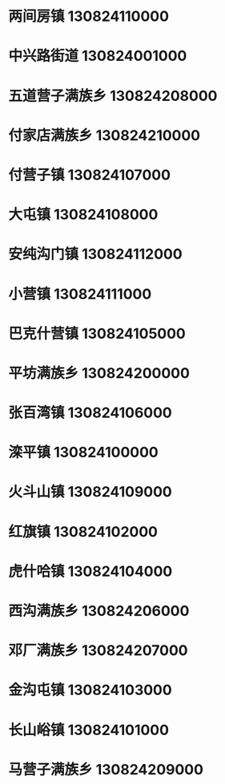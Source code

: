 # 两间房镇 130824110000
# 中兴路街道 130824001000
# 五道营子满族乡 130824208000
# 付家店满族乡 130824210000
# 付营子镇 130824107000
# 大屯镇 130824108000
# 安纯沟门镇 130824112000
# 小营镇 130824111000
# 巴克什营镇 130824105000
# 平坊满族乡 130824200000
# 张百湾镇 130824106000
# 滦平镇 130824100000
# 火斗山镇 130824109000
# 红旗镇 130824102000
# 虎什哈镇 130824104000
# 西沟满族乡 130824206000
# 邓厂满族乡 130824207000
# 金沟屯镇 130824103000
# 长山峪镇 130824101000
# 马营子满族乡 130824209000
